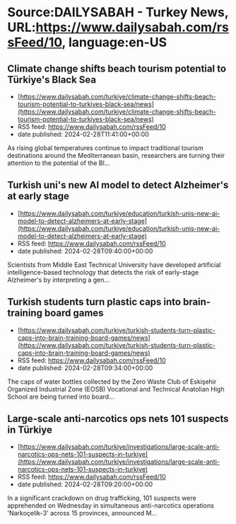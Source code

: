 # Source:DAILYSABAH - Turkey News, URL:https://www.dailysabah.com/rssFeed/10, language:en-US

## Climate change shifts beach tourism potential to Türkiye's Black Sea
 - [https://www.dailysabah.com/turkiye/climate-change-shifts-beach-tourism-potential-to-turkiyes-black-sea/news](https://www.dailysabah.com/turkiye/climate-change-shifts-beach-tourism-potential-to-turkiyes-black-sea/news)
 - RSS feed: https://www.dailysabah.com/rssFeed/10
 - date published: 2024-02-28T11:41:00+00:00

As rising global temperatures continue to impact traditional tourism destinations around the Mediterranean basin, researchers are turning their attention to the potential of the Bl...

## Turkish uni's new AI model to detect Alzheimer's at early stage
 - [https://www.dailysabah.com/turkiye/education/turkish-unis-new-ai-model-to-detect-alzheimers-at-early-stage](https://www.dailysabah.com/turkiye/education/turkish-unis-new-ai-model-to-detect-alzheimers-at-early-stage)
 - RSS feed: https://www.dailysabah.com/rssFeed/10
 - date published: 2024-02-28T09:40:00+00:00

Scientists from Middle East Technical University have developed artificial intelligence-based technology that detects the risk of early-stage Alzheimer's by interpreting a gen...

## Turkish students turn plastic caps into brain-training board games
 - [https://www.dailysabah.com/turkiye/turkish-students-turn-plastic-caps-into-brain-training-board-games/news](https://www.dailysabah.com/turkiye/turkish-students-turn-plastic-caps-into-brain-training-board-games/news)
 - RSS feed: https://www.dailysabah.com/rssFeed/10
 - date published: 2024-02-28T09:34:00+00:00

The caps of water bottles collected by the Zero Waste Club of Eskişehir Organized Industrial Zone (EOSB) Vocational and Technical Anatolian High School are being turned into board...

## Large-scale anti-narcotics ops nets 101 suspects in Türkiye
 - [https://www.dailysabah.com/turkiye/investigations/large-scale-anti-narcotics-ops-nets-101-suspects-in-turkiye](https://www.dailysabah.com/turkiye/investigations/large-scale-anti-narcotics-ops-nets-101-suspects-in-turkiye)
 - RSS feed: https://www.dailysabah.com/rssFeed/10
 - date published: 2024-02-28T09:20:00+00:00

In a significant crackdown on drug trafficking, 101 suspects were apprehended on Wednesday in simultaneous anti-narcotics operations 'Narkoçelik-3' across 15 provinces, announced M...

